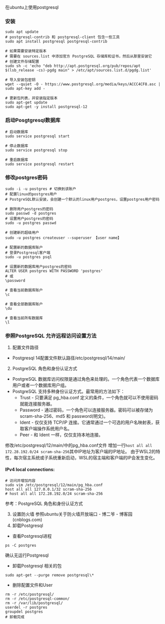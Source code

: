 在ubuntu上使用postgresql

### 安装

```shell
sudo apt update
# postgresql-contrib 和 postgresql-client 包含一些工具
sudo apt install postgresql postgresql-contrib

# 如果需要安装特定版本
# 需要在 sources.list 中添加官方 PostgreSQL 存储库和证书，然后从那里安装它
# 创建文件存储配置
sudo sh -c 'echo "deb http://apt.postgresql.org/pub/repos/apt $(lsb_release -cs)-pgdg main" > /etc/apt/sources.list.d/pgdg.list'

# 导入安装包密钥
wget --quiet -O - https://www.postgresql.org/media/keys/ACCC4CF8.asc | sudo apt-key add -

# 更新包列表，并安装指定版本
sudo apt-get update
sudo apt-get -y install postgresql-12
```

### 启动Posgtgresql数据库
```shell
# 启动数据库
sudo service postgresql start

# 停止数据库
sudo service postgresql stop

# 重启数据库
sudo service postgresql restart
```

### 修改postgres密码 
```shell
sudo -i -u postgres # 切换到该账户
# 配置linux的postgres用户
# PostgreSQL默认安装，会创建一个默认的linux用户postgres，设置postgres用户密码

# 删除用户postgres的密码
sudo passwd -d postgres
# 设置用户postgres的密码
sudo -u postgres passwd

# 创建新的超级用户
sudo -u postgres createuser --superuser 【user name】

# 配置新的数据库账户
# 登录Postgresql客户端
sudo -u postgres psql

# 设置新的数据库用户postgres的密码
ALTER USER postgres WITH PASSWORD 'postgres'
# 或
\password

# 查看当前数据库账户
\c

# 查看全部数据库账户
\du

# 查看当前所有数据库
\l

```

### 参照PostgreSQL 允许远程访问设置方法
1. 配置文件路径
* Postgresql 14配置文件默认路径/etc/postgresql/14/main/
2. PostgreSQL 角色和身份认证方式
* PostgreSQL 数据库访问权限是通过角色来处理的。一个角色代表一个数据库用户或者一个数据库用户组。
* PostgreSQL 支持多种身份认证方式。最常用的方法如下：
  * Trust - 只要满足 pg_hba.conf 定义的条件，一个角色就可以不使用密码就能连接服务器。
  * Password - 通过密码，一个角色可以连接服务器。密码可以被存储为 scram-sha-256、md5 和 password(明文)。
  * Ident - 仅仅支持 TCP/IP 连接。它通常通过一个可选的用户名映射表，获取客户端操作系统用户名。
  * Peer - 和 Ident 一样，仅仅支持本地连接。

修改/etc/postgresql/12/main/中的pg_hba.conf文件
增加一行`host all all 172.28.192.0/24 scram-sha-256`其中IP地址为客户端的IP地址。
由于WSL2的特性，每次宿主系统或子系统重新启动，WSL的宿主端和客户端的IP会发生变化。
#### IPv4 local connections:
```shell
# 访问并增加内容
sudo vim /etc/postgresql/12/main/pg_hba.conf
host all all 127.0.0.1/32 scram-sha-256
# host all all 172.28.192.0/24 scram-sha-256
```
参考：PostgreSQL 角色和身份认证方式

3. 设置防火墙
参照ubuntu关于防火墙开放端口 - 博二爷 - 博客园 (cnblogs.com)
4. 卸载Postgresql
* 查看Postgresql进程
```shell
ps -C postgres
```
确认无运行Postgresql
* 卸载Postgresql 相关的包
```shell
sudo apt-get --purge remove postgresql\*
```
* 删除配置文件和User
```shell
rm -r /etc/postgresql/
rm -r /etc/postgresql-common/
rm -r /var/lib/postgresql/
userdel -r postgres
groupdel postgres
# 卸载完成
```
